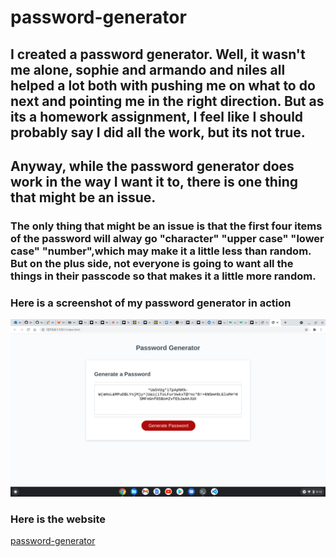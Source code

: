 # password-generator

## I created a password generator. Well, it wasn't me alone, sophie and armando and niles all helped a lot both with pushing me on what to do next and pointing me in the right direction. But as its a homework assignment, I feel like I should probably say I did all the work, but its not true. 
## Anyway, while the password generator does work in the way I want it to, there is one thing that might be an issue. 

### The only thing that might be an issue is that the first four items of the password will alway go "character" "upper case" "lower case" "number",which may make it a little less than random. But on the plus side, not everyone is going to want all the things in their passcode so that makes it a little more random.
### Here is a screenshot of my password generator in action
![password-generator screenshot](./assets/images/password-generator-screenshot.png)
### Here is the website 
[password-generator](https://naomilounsbury.github.io/password-generator/)
